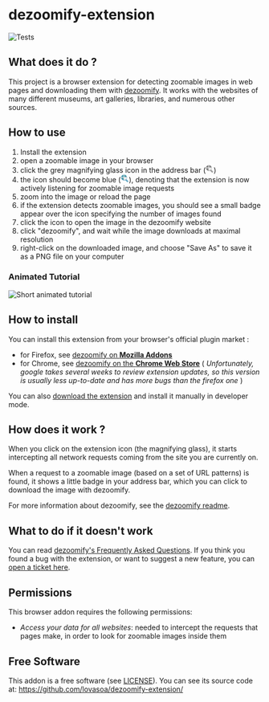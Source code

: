 # dezoomify-extension

![Tests](https://github.com/lovasoa/dezoomify-extension/workflows/Tests/badge.svg)

## What does it do ?
This project is a browser extension for detecting zoomable images in web pages and downloading them with [dezoomify](https://github.com/lovasoa/dezoomify). It works with the websites of many different museums, art galleries, libraries, and numerous other sources. 

## How to use
1. Install the extension
2. open a zoomable image in your browser
3. click the grey magnifying glass icon in the address bar (<img src="./icons/grey/icon-24.png" width=16 height=16/>)
4. the icon should become blue (<img src="./icons/color/icon-24.png" width=16 height=16/>), denoting that the extension is now actively listening for zoomable image requests
5. zoom into the image or reload the page
6. if the extension detects zoomable images, you should see a small badge appear over the icon specifying the number of images found
7. click the icon to open the image in the dezoomify website
8. click "dezoomify", and wait while the image downloads at maximal resolution
9. right-click on the downloaded image, and choose "Save As" to save it as a PNG file on your computer

### Animated Tutorial
![Short animated tutorial](https://user-images.githubusercontent.com/552629/77237075-ea7c5400-6bc4-11ea-85fb-319a033c32f9.gif)

## How to install
You can install this extension from your browser's official plugin market :
 - for Firefox, see [dezoomify on **Mozilla Addons**](https://addons.mozilla.org/en-US/firefox/addon/dezoomify/)
 - for Chrome, see [dezoomify on the **Chrome Web Store**](https://chrome.google.com/webstore/detail/dezoomify/iapjjopjejpelnfdonefbffahmcndfbm) ( *Unfortunately, google takes several weeks to review extension updates, so this version is usually less up-to-date and has more bugs than the firefox one* )

You can also [download the extension](https://github.com/lovasoa/dezoomify-extension/releases) and install it manually in developer mode.

## How does it work ?

When you click on the extension icon (the magnifying glass), it starts intercepting
all network requests coming from the site you are currently on.

When a request to a zoomable image (based on a set of URL patterns) is found,
it shows a little badge in your address bar, which you can click 
to download the image with dezoomify.

For more information about dezoomify, see the [dezoomify readme](https://github.com/lovasoa/dezoomify#dezoomify).

## What to do if it doesn't work

You can read [dezoomify's Frequently Asked Questions](https://github.com/lovasoa/dezoomify/wiki/Dezoomify-FAQ).
If you think you found a bug with the extension, or want to suggest a new feature, you can [open a ticket here](https://github.com/lovasoa/dezoomify-extension/issues/new).

## Permissions

This browser addon requires the following permissions:

 - *Access your data for all websites*:
    needed to intercept the requests that pages make, in order to look for zoomable images inside them

## Free Software
This addon is a free software (see [LICENSE](./LICENSE)).
You can see its source code at: https://github.com/lovasoa/dezoomify-extension/
